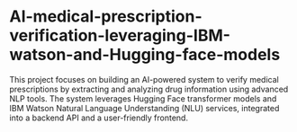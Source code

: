 # AI-medical-prescription-verification-leveraging-IBM-watson-and-Hugging-face-models
This project focuses on building an AI-powered system to verify medical prescriptions by extracting and analyzing drug information using advanced NLP tools. The system leverages Hugging Face transformer models and IBM Watson Natural Language Understanding (NLU) services, integrated into a backend API and a user-friendly frontend.

